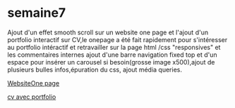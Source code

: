 # semaine7

Ajout d'un effet smooth scroll sur un website one page et l'ajout d'un portfolio interactif sur CV,le onepage a été fait  rapidement pour s'intéresser au portfolio intéractif et retravailler sur la page html /css "responsives" et les commentaires internes ajout d'une barre navigation fixed top et d'un espace pour insérer un carousel si besoin(grosse image x500),ajout de plusieurs bulles infos,épuration du css, ajout média queries.

<a href="https://htmlpreview.github.io/?https://github.com/Monobaffe/semaine7/blob/master/website/website.html">WebsiteOne page</a>

<a href="">cv avec portfolio</a>
